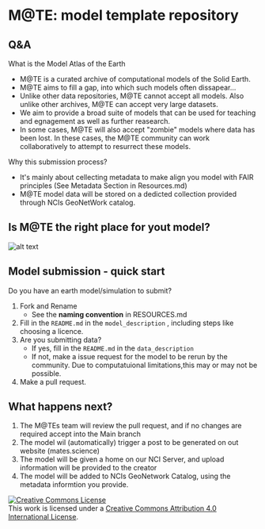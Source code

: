 # M@TE: model template repository

## Q&A

What is the Model Atlas of the Earth

* M@TE is a curated archive of computational models of the Solid Earth.
* M@TE aims to fill a gap, into which such models often dissapear...
* Unlike other data repositories, M@TE cannot accept all models. Also unlike other archives, M@TE can accept very large datasets.
* We aim to provide a broad suite of models that can be used for teaching and egnagement as well as further reasearch.
* In some cases, M@TE will also accept "zombie" models where data has been lost. In these cases, the M@TE community can work collaboratively to attempt to resurrect these models. 

Why this submission process? 

* It's mainly about cellecting metadata to make align you model with FAIR principles (See Metadata Section in Resources.md)
* M@TE model data will be stored on a dedicted collection provided through NCIs GeoNetWork catalog.


## Is M@TE the right place for yout model?

![alt text]([http://url/to/img.png](https://github.com/atlas-explore/docs/blob/main/submission_dt.png))




## Model submission - quick start

Do you have an earth model/simulation to submit? 

1. Fork and Rename
   * See the __naming convention__ in RESOURCES.md
3. Fill in the `README.md` in the `model_description` , including steps like choosing a licence. 
4. Are you submitting data?
   * If yes, fill in the `README.md` in the `data_description`
   * If not, make a issue request for the model to be rerun by the community. Due to computatuional limitations,this may or may not be possible.  
5. Make a pull request. 

## What happens next? 

1. The M@TEs team will review the pull request, and if no changes are required accept into the Main branch
2. The model wil (automatically) trigger a post to be generated on out website (mates.science)
3. The model will be given a home on our NCI Server, and upload information will be provided to the creator
4. The model will be added to NCIs GeoNetwork Catalog, using the metadata informtion you provide.

  

<a rel="license" href="http://creativecommons.org/licenses/by/4.0/"><img alt="Creative Commons License" style="border-width:0" src="https://i.creativecommons.org/l/by/4.0/88x31.png" /></a><br />This work is licensed under a <a rel="license" href="http://creativecommons.org/licenses/by/4.0/">Creative Commons Attribution 4.0 International License</a>.
